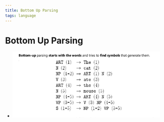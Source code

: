 ```yaml
---
title: Bottom Up Parsing
tags: language
---
```


# Bottom Up Parsing
- ![im](assets/Pasted%20Image%2020220506183325.png)














































































